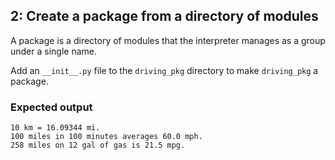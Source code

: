 ## 2: Create a package from a directory of modules

A package is a directory of modules that the interpreter manages as a group under a single name.

Add an `__init__.py` file to the `driving_pkg` directory to make `driving_pkg` a package.



### Expected output

```
10 km = 16.09344 mi.
100 miles in 100 minutes averages 60.0 mph.
258 miles on 12 gal of gas is 21.5 mpg.
```
